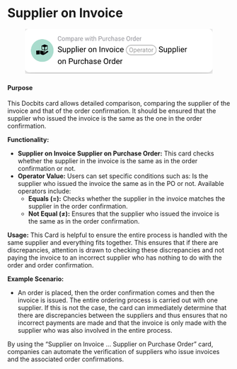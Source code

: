 # Supplier on Invoice

<figure><img src="../../../.gitbook/assets/image (1) (1).png" alt=""><figcaption></figcaption></figure>

#### **Purpose**

This Docbits card allows detailed comparison, comparing the supplier of the invoice and that of the order confirmation. It should be ensured that the supplier who issued the invoice is the same as the one in the order confirmation.

**Functionality:**

* **Supplier on Invoice Supplier on Purchase Order:** This card checks whether the supplier in the invoice is the same as in the order confirmation or not.
* **Operator Value:** Users can set specific conditions such as: Is the supplier who issued the invoice the same as in the PO or not. Available operators include:
  * **Equals (=):** Checks whether the supplier in the invoice matches the supplier in the order confirmation.
  * **Not Equal (≠):** Ensures that the supplier who issued the invoice is the same as in the order confirmation.

**Usage:** This Card is helpful to ensure the entire process is handled with the same supplier and everything fits together. This ensures that if there are discrepancies, attention is drawn to checking these discrepancies and not paying the invoice to an incorrect supplier who has nothing to do with the order and order confirmation.

**Example Scenario:**

* An order is placed, then the order confirmation comes and then the invoice is issued. The entire ordering process is carried out with one supplier. If this is not the case, the card can immediately determine that there are discrepancies between the suppliers and thus ensures that no incorrect payments are made and that the invoice is only made with the supplier who was also involved in the entire process.

By using the “Supplier on Invoice … Supplier on Purchase Order” card, companies can automate the verification of suppliers who issue invoices and the associated order confirmations.






